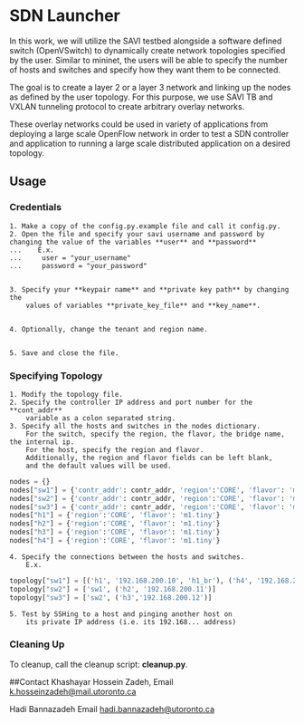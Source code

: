 # SDN Launcher

In this work, we will utilize the SAVI testbed alongside a software 
defined switch (OpenVSwitch) to dynamically create network topologies 
specified by the user. Similar to mininet, the users will be able to 
specify the number of hosts and switches and specify how they want them 
to be connected. 

The goal is to create a layer 2 or a layer 3 network and linking up the 
nodes as defined by the user topology. For this purpose, we use SAVI TB
and VXLAN tunneling protocol to create arbitrary overlay networks. 

These overlay networks could be used in variety of applications from 
deploying a large scale OpenFlow network in order to test a SDN controller
and application to running a large scale distributed application on a 
desired topology.

## Usage

### Credentials
    
    1. Make a copy of the config.py.example file and call it config.py.
    2. Open the file and specify your savi username and password by changing the value of the variables **user** and **password** 
    ...    E.x. 
    ...     user = "your_username"
    ...     password = "your_password"


    3. Specify your **keypair name** and **private key path** by changing the 
        values of variables **private_key_file** and **key_name**.


    4. Optionally, change the tenant and region name.


    5. Save and close the file.

### Specifying Topology
    
    1. Modify the topology file.
    2. Specify the controller IP address and port number for the **cont_addr**
        variable as a colon separated string.
    3. Specify all the hosts and switches in the nodes dictionary.
        For the switch, specify the region, the flavor, the bridge name, the internal ip.
        For the host, specify the region and flavor.
        Additionally, the region and flavor fields can be left blank, 
        and the default values will be used. 

```python 
nodes = {}
nodes["sw1"] = {'contr_addr': contr_addr, 'region':'CORE', 'flavor': 'm1.small', 'bridge_name': 'sw1_br', 'int_ip':('p1', '192.168.200.18')}
nodes["sw2"] = {'contr_addr': contr_addr, 'region':'CORE', 'flavor': 'm1.small'}
nodes["sw3"] = {'contr_addr': contr_addr, 'region':'CORE', 'flavor': 'm1.small', 'bridge_name': 'sw3_br'}
nodes["h1"] = {'region':'CORE', 'flavor': 'm1.tiny'}
nodes["h2"] = {'region':'CORE', 'flavor': 'm1.tiny'}
nodes["h3"] = {'region':'CORE', 'flavor': 'm1.tiny'}
nodes["h4"] = {'region':'CORE', 'flavor': 'm1.tiny'}
```
    4. Specify the connections between the hosts and switches.
        E.x.

```python
topology["sw1"] = [('h1', '192.168.200.10', 'h1_br'), ('h4', '192.168.200.13')]
topology["sw2"] = ['sw1', ('h2', '192.168.200.11')]
topology["sw3"] = ['sw2', ('h3','192.168.200.12')]
```

    5. Test by SSHing to a host and pinging another host on 
        its private IP address (i.e. its 192.168... address) 
        

### Cleaning Up

To cleanup, call the cleanup script: **cleanup.py**.

##Contact
Khashayar Hossein Zadeh, 
Email <k.hosseinzadeh@mail.utoronto.ca>

Hadi Bannazadeh
Email <hadi.bannazadeh@utoronto.ca>
